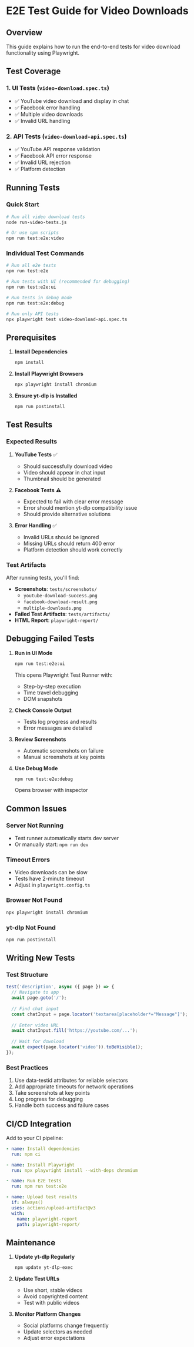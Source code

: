 # E2E Test Guide for Video Downloads

## Overview

This guide explains how to run the end-to-end tests for video download functionality using Playwright.

## Test Coverage

### 1. UI Tests (`video-download.spec.ts`)
- ✅ YouTube video download and display in chat
- ✅ Facebook error handling
- ✅ Multiple video downloads
- ✅ Invalid URL handling

### 2. API Tests (`video-download-api.spec.ts`)
- ✅ YouTube API response validation
- ✅ Facebook API error response
- ✅ Invalid URL rejection
- ✅ Platform detection

## Running Tests

### Quick Start
```bash
# Run all video download tests
node run-video-tests.js

# Or use npm scripts
npm run test:e2e:video
```

### Individual Test Commands
```bash
# Run all e2e tests
npm run test:e2e

# Run tests with UI (recommended for debugging)
npm run test:e2e:ui

# Run tests in debug mode
npm run test:e2e:debug

# Run only API tests
npx playwright test video-download-api.spec.ts
```

## Prerequisites

1. **Install Dependencies**
   ```bash
   npm install
   ```

2. **Install Playwright Browsers**
   ```bash
   npx playwright install chromium
   ```

3. **Ensure yt-dlp is Installed**
   ```bash
   npm run postinstall
   ```

## Test Results

### Expected Results

1. **YouTube Tests** ✅
   - Should successfully download video
   - Video should appear in chat input
   - Thumbnail should be generated

2. **Facebook Tests** ⚠️
   - Expected to fail with clear error message
   - Error should mention yt-dlp compatibility issue
   - Should provide alternative solutions

3. **Error Handling** ✅
   - Invalid URLs should be ignored
   - Missing URLs should return 400 error
   - Platform detection should work correctly

### Test Artifacts

After running tests, you'll find:
- **Screenshots**: `tests/screenshots/`
  - `youtube-download-success.png`
  - `facebook-download-result.png`
  - `multiple-downloads.png`
- **Failed Test Artifacts**: `tests/artifacts/`
- **HTML Report**: `playwright-report/`

## Debugging Failed Tests

1. **Run in UI Mode**
   ```bash
   npm run test:e2e:ui
   ```
   This opens Playwright Test Runner with:
   - Step-by-step execution
   - Time travel debugging
   - DOM snapshots

2. **Check Console Output**
   - Tests log progress and results
   - Error messages are detailed

3. **Review Screenshots**
   - Automatic screenshots on failure
   - Manual screenshots at key points

4. **Use Debug Mode**
   ```bash
   npm run test:e2e:debug
   ```
   Opens browser with inspector

## Common Issues

### Server Not Running
- Test runner automatically starts dev server
- Or manually start: `npm run dev`

### Timeout Errors
- Video downloads can be slow
- Tests have 2-minute timeout
- Adjust in `playwright.config.ts`

### Browser Not Found
```bash
npx playwright install chromium
```

### yt-dlp Not Found
```bash
npm run postinstall
```

## Writing New Tests

### Test Structure
```typescript
test('description', async ({ page }) => {
  // Navigate to app
  await page.goto('/');
  
  // Find chat input
  const chatInput = page.locator('textarea[placeholder*="Message"]');
  
  // Enter video URL
  await chatInput.fill('https://youtube.com/...');
  
  // Wait for download
  await expect(page.locator('video')).toBeVisible();
});
```

### Best Practices
1. Use data-testid attributes for reliable selectors
2. Add appropriate timeouts for network operations
3. Take screenshots at key points
4. Log progress for debugging
5. Handle both success and failure cases

## CI/CD Integration

Add to your CI pipeline:
```yaml
- name: Install dependencies
  run: npm ci

- name: Install Playwright
  run: npx playwright install --with-deps chromium

- name: Run E2E tests
  run: npm run test:e2e

- name: Upload test results
  if: always()
  uses: actions/upload-artifact@v3
  with:
    name: playwright-report
    path: playwright-report/
```

## Maintenance

1. **Update yt-dlp Regularly**
   ```bash
   npm update yt-dlp-exec
   ```

2. **Update Test URLs**
   - Use short, stable videos
   - Avoid copyrighted content
   - Test with public videos

3. **Monitor Platform Changes**
   - Social platforms change frequently
   - Update selectors as needed
   - Adjust error expectations